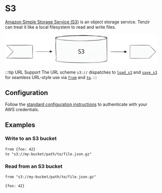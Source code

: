 # S3

[Amazon Simple Storage Service (S3)](https://aws.amazon.com/s3/) is an object
storage service. Tenzir can treat it like a local filesystem to read and write
files.

![S3](s3.svg)

:::tip URL Support
The URL scheme `s3://` dispatches to
[`load_s3`](../../../tql2/operators/load_s3.md) and
[`save_s3`](../../../tql2/operators/save_s3.md) for seamless URL-style use via
[`from`](../../../tql2/operators/from.md) and
[`to`](../../../tql2/operators/to.md).
:::

## Configuration

Follow the [standard configuration instructions](..) to authenticate
with your AWS credentials.

## Examples

### Write to an S3 bucket

```tql
from {foo: 42}
to "s3://my-bucket/path/to/file.json.gz"
```

### Read from an S3 bucket

```tql
from "s3://my-bucket/path/to/file.json.gz"
```

```tql
{foo: 42}
```
